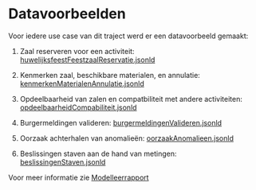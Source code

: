 # Datavoorbeelden

Voor iedere use case van dit traject werd er een datavoorbeeld gemaakt:

1. Zaal reserveren voor een activiteit: [huwelijksfeestFeestzaalReservatie.jsonld](huwelijksfeestFeestzaalReservatie.jsonld)
2. Kenmerken zaal, beschikbare materialen, en annulatie: [kenmerkenMaterialenAnnulatie.jsonld](kenmerkenMaterialenAnnulatie.jsonld)
3. Opdeelbaarheid van zalen en compatbiliteit met andere activiteiten: [opdeelbaarheidCompabiliteit.jsonld](opdeelbaarheidCompabiliteit.jsonld)

1. Burgermeldingen valideren: [burgermeldingenValideren.jsonld](burgermeldingenValideren.jsonld)
2. Oorzaak achterhalen van anomalieën: [oorzaakAnomalieen.jsonld](oorzaakAnomalieen.jsonld)
3. Beslissingen staven aan de hand van metingen: [beslissingenStaven.jsonld](beslissingenStaven.jsonld)

Voor meer informatie zie [Modelleerrapport](../20250717-Modelleerrapport-SIF.pdf)
